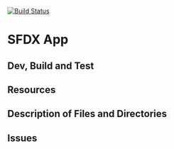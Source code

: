
[![Build Status](http://ec2-18-222-180-178.us-east-2.compute.amazonaws.com:8080/buildStatus/icon?job=master)](http://ec2-18-222-180-178.us-east-2.compute.amazonaws.com:8080/job/master/)






# SFDX  App

## Dev, Build and Test


## Resources


## Description of Files and Directories

## Issues

